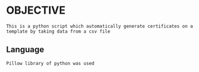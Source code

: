 # OBJECTIVE
    This is a python script which automatically generate certificates on a template by taking data from a csv file
## Language 
    Pillow library of python was used
